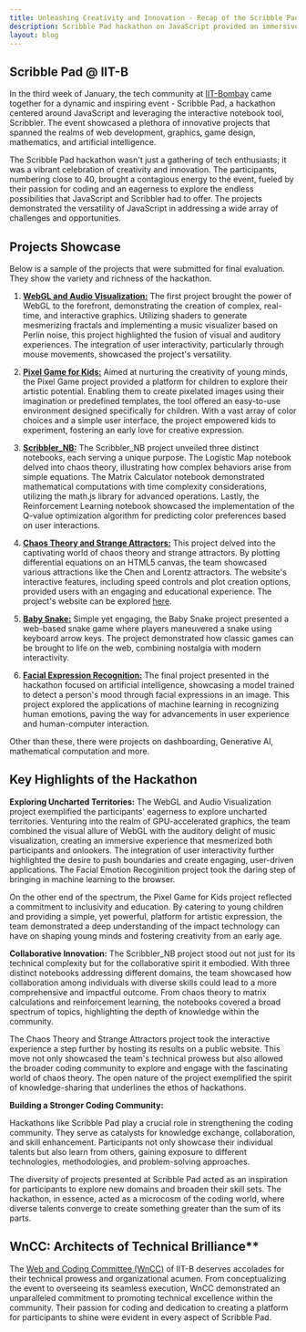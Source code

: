 ```yaml
---
title: Unleashing Creativity and Innovation - Recap of the Scribble Pad Hackathon on JavaScript with Scribbler
description: Scribble Pad hackathon on JavaScript provided an immersive experience for participant an organizers in getting JavaScript to the browser.
layout: blog
---
```


## Scribble Pad @ IIT-B
In the third week of January, the tech community at [IIT-Bombay](https://www.iitb.ac.in/) came together for a dynamic and inspiring event - Scribble Pad, a hackathon centered around JavaScript and leveraging the interactive notebook tool, Scribbler. The event showcased a plethora of innovative projects that spanned the realms of web development, graphics, game design, mathematics, and artificial intelligence.

The Scribble Pad hackathon wasn't just a gathering of tech enthusiasts; it was a vibrant celebration of creativity and innovation. The participants, numbering close to 40, brought a contagious energy to the event, fueled by their passion for coding and an eagerness to explore the endless possibilities that JavaScript and Scribbler had to offer. The projects demonstrated the versatility of JavaScript in addressing a wide array of challenges and opportunities.


## Projects Showcase
Below is a sample of the projects that were submitted for final evaluation. They show the variety and richness of the hackathon. 

1. **[WebGL and Audio Visualization:](https://github.com/Anomaly42/Scribbler_JavaScript_Hackathon_Submission/)**
   The first project brought the power of WebGL to the forefront, demonstrating the creation of complex, real-time, and interactive graphics. Utilizing shaders to generate mesmerizing fractals and implementing a music visualizer based on Perlin noise, this project highlighted the fusion of visual and auditory experiences. The integration of user interactivity, particularly through mouse movements, showcased the project's versatility.

2. **[Pixel Game for Kids:](https://github.com/agranan/HackathonJan2024)**
   Aimed at nurturing the creativity of young minds, the Pixel Game project provided a platform for children to explore their artistic potential. Enabling them to create pixelated images using their imagination or predefined templates, the tool offered an easy-to-use environment designed specifically for children. With a vast array of color choices and a simple user interface, the project empowered kids to experiment, fostering an early love for creative expression.

3. **[Scribbler_NB:](https://github.com/DH-ai/Scribbler_NB)**
   The Scribbler_NB project unveiled three distinct notebooks, each serving a unique purpose. The Logistic Map notebook delved into chaos theory, illustrating how complex behaviors arise from simple equations. The Matrix Calculator notebook demonstrated mathematical computations with time complexity considerations, utilizing the math.js library for advanced operations. Lastly, the Reinforcement Learning notebook showcased the implementation of the Q-value optimization algorithm for predicting color preferences based on user interactions.

4. **[Chaos Theory and Strange Attractors:](https://github.com/Sam-MARTis/ChaosTheoryAttractors)**
   This project delved into the captivating world of chaos theory and strange attractors. By plotting differential equations on an HTML5 canvas, the team showcased various attractions like the Chen and Lorentz attractors. The website's interactive features, including speed controls and plot creation options, provided users with an engaging and educational experience. The project's website can be explored [here](https://sam-martis.github.io/ChaosTheoryAttractors/).

5. **[Baby Snake:](https://github.com/himu23/babysnake)**
   Simple yet engaging, the Baby Snake project presented a web-based snake game where players maneuvered a snake using keyboard arrow keys. The project demonstrated how classic games can be brought to life on the web, combining nostalgia with modern interactivity.

6. **[Facial Expression Recognition:](https://github.com/madhav48/FaceExpressionRecognition)**
   The final project presented in the hackathon focused on artificial intelligence, showcasing a model trained to detect a person's mood through facial expressions in an image. This project explored the applications of machine learning in recognizing human emotions, paving the way for advancements in user experience and human-computer interaction.
   
Other than these, there were projects on dashboarding, Generative AI, mathematical computation and more.

## Key Highlights of the Hackathon

**Exploring Uncharted Territories:**
The WebGL and Audio Visualization project exemplified the participants' eagerness to explore uncharted territories. Venturing into the realm of GPU-accelerated graphics, the team combined the visual allure of WebGL with the auditory delight of music visualization, creating an immersive experience that mesmerized both participants and onlookers. The integration of user interactivity further highlighted the desire to push boundaries and create engaging, user-driven applications. The Facial Emotion Recoginition project took the daring step of bringing in machine learning to the browser.

On the other end of the spectrum, the Pixel Game for Kids project reflected a commitment to inclusivity and education. By catering to young children and providing a simple, yet powerful, platform for artistic expression, the team demonstrated a deep understanding of the impact technology can have on shaping young minds and fostering creativity from an early age.

**Collaborative Innovation:**
The Scribbler_NB project stood out not just for its technical complexity but for the collaborative spirit it embodied. With three distinct notebooks addressing different domains, the team showcased how collaboration among individuals with diverse skills could lead to a more comprehensive and impactful outcome. From chaos theory to matrix calculations and reinforcement learning, the notebooks covered a broad spectrum of topics, highlighting the depth of knowledge within the community.

The Chaos Theory and Strange Attractors project took the interactive experience a step further by hosting its results on a public website. This move not only showcased the team's technical prowess but also allowed the broader coding community to explore and engage with the fascinating world of chaos theory. The open nature of the project exemplified the spirit of knowledge-sharing that underlines the ethos of hackathons.

**Building a Stronger Coding Community:**

Hackathons like Scribble Pad play a crucial role in strengthening the coding community. They serve as catalysts for knowledge exchange, collaboration, and skill enhancement. Participants not only showcase their individual talents but also learn from others, gaining exposure to different technologies, methodologies, and problem-solving approaches.

The diversity of projects presented at Scribble Pad acted as an inspiration for participants to explore new domains and broaden their skill sets. The hackathon, in essence, acted as a microcosm of the coding world, where diverse talents converge to create something greater than the sum of its parts.

## WnCC: Architects of Technical Brilliance**

The [Web and Coding Committee (WnCC)](https://itc.gymkhana.iitb.ac.in/wncc/) of IIT-B deserves accolades for their technical prowess and organizational acumen. From conceptualizing the event to overseeing its seamless execution, WnCC demonstrated an unparalleled commitment to promoting technical excellence within the community. Their passion for coding and dedication to creating a platform for participants to shine were evident in every aspect of Scribble Pad.

